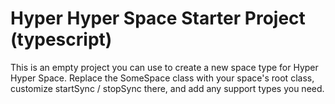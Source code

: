 # Hyper Hyper Space Starter Project (typescript)

This is an empty project you can use to create a new space type for Hyper Hyper Space. Replace the SomeSpace class with your space's root class, customize startSync / stopSync there, and add any support types you need.
